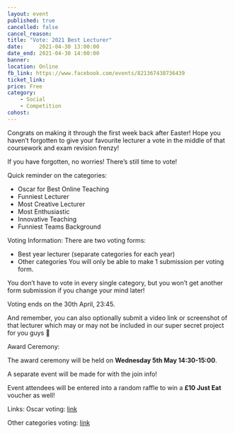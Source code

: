 ```yaml
---
layout: event
published: true
cancelled: false
cancel_reason:
title: "Vote: 2021 Best Lecturer"
date:     2021-04-30 13:00:00
date_end: 2021-04-30 14:00:00
banner:
location: Online
fb_link: https://www.facebook.com/events/821367438736439
ticket_link:
price: Free
category:
    - Social
    - Competition
cohost:
---
```

Congrats on making it through the first week back after Easter! Hope you haven’t forgotten to give your favourite lecturer a vote in the middle of that coursework and exam revision frenzy!

If you have forgotten, no worries! There’s still time to vote!

Quick reminder on the categories:
- Oscar for Best Online Teaching
- Funniest Lecturer
- Most Creative Lecturer
- Most Enthusiastic
- Innovative Teaching
- Funniest Teams Background


Voting Information:
There are two voting forms:
- Best year lecturer (separate categories for each year)
- Other categories
You will only be able to make 1 submission per voting form.

You don’t have to vote in every single category, but you won’t get another form submission if you change your mind later!

Voting ends on the 30th April, 23:45.

And remember, you can also optionally submit a video link or screenshot of that lecturer which may or may not be included in our super secret project for you guys 👀


Award Ceremony:

The award ceremony will be held on **Wednesday 5th May 14:30-15:00**.

A separate event will be made for with the join info!

Event attendees will be entered into a random raffle to win a **£10 Just Eat** voucher as well!


Links:
Oscar voting: [link](https://forms.office.com/responsepage.aspx?id=MH_ksn3NTkql2rGM8aQVGxgrBULCX4VDq4Uout4zqzlURFNVOEVLWkY4Rjg5WUlCRlIzWUNIRVFXUCQlQCN0PWcu)

Other categories voting: [link](https://forms.office.com/r/vGDhb9Zc4c)
